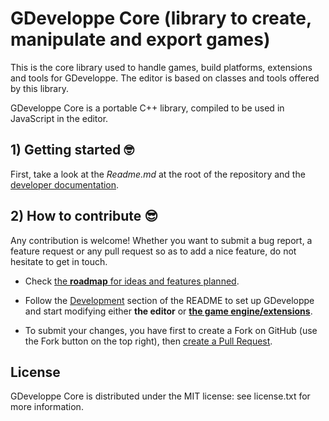 # GDeveloppe Core (library to create, manipulate and export games)

This is the core library used to handle games, build platforms, extensions and tools for GDeveloppe. The editor is based on classes and tools offered by this library.

GDeveloppe Core is a portable C++ library, compiled to be used in JavaScript in the editor.

## 1) Getting started 🤓

First, take a look at the _Readme.md_ at the root of the repository and the [developer documentation](https://docs.gdevelop-app.com/).

## 2) How to contribute 😎

Any contribution is welcome! Whether you want to submit a bug report, a feature request
or any pull request so as to add a nice feature, do not hesitate to get in touch.

-   Check [the **roadmap** for ideas and features planned](https://trello.com/b/qf0lM7k8/GDeveloppe-roadmap).

-   Follow the [Development](https://github.com/4ian/GDeveloppe/tree/master/newIDE#development) section of the README to set up GDeveloppe and start modifying either **the editor** or **[the game engine/extensions](https://github.com/4ian/GDeveloppe/tree/master/newIDE#development-of-the-game-engine-or-extensions)**.

-   To submit your changes, you have first to create a Fork on GitHub (use the Fork button on the top right), then [create a Pull Request](https://help.github.com/articles/creating-a-pull-request-from-a-fork/).

## License

GDeveloppe Core is distributed under the MIT license: see license.txt for
more information.
